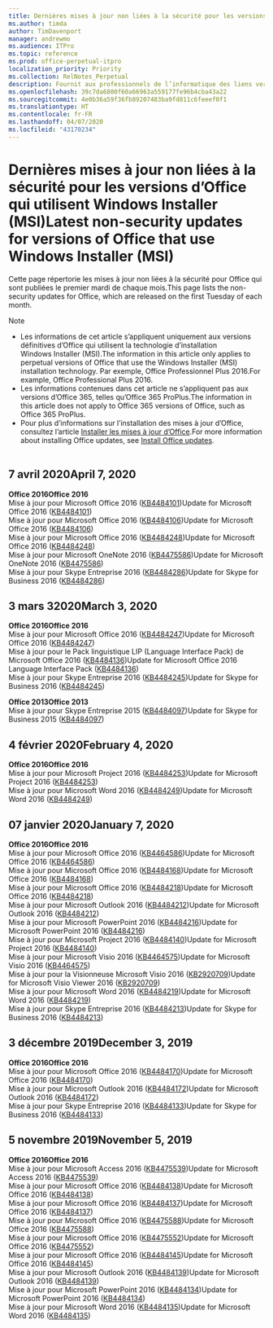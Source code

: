 ```yaml
---
title: Dernières mises à jour non liées à la sécurité pour les versions d’Office qui utilisent Windows Installer (MSI)
ms.author: timda
author: TimDavenport
manager: andrewmo
ms.audience: ITPro
ms.topic: reference
ms.prod: office-perpetual-itpro
localization_priority: Priority
ms.collection: RelNotes_Perpetual
description: Fournit aux professionnels de l’informatique des liens vers les dernières informations sur les mises à jour non liées à la sécurité pour les versions définitives d’Office 2016, Office 2013 et Office 2010
ms.openlocfilehash: 39c7da6800f60a66963a559177fe96b4cba43a22
ms.sourcegitcommit: 4e0b36a59f36fb89207483ba9fd811c6feeef0f1
ms.translationtype: HT
ms.contentlocale: fr-FR
ms.lasthandoff: 04/07/2020
ms.locfileid: "43170234"
---
```

# <a name="latest-non-security-updates-for-versions-of-office-that-use-windows-installer-msi"></a><span data-ttu-id="74be8-103">Dernières mises à jour non liées à la sécurité pour les versions d’Office qui utilisent Windows Installer (MSI)</span><span class="sxs-lookup"><span data-stu-id="74be8-103">Latest non-security updates for versions of Office that use Windows Installer (MSI)</span></span>

<span data-ttu-id="74be8-104">Cette page répertorie les mises à jour non liées à la sécurité pour Office qui sont publiées le premier mardi de chaque mois.</span><span class="sxs-lookup"><span data-stu-id="74be8-104">This page lists the non-security updates for Office, which are released on the first Tuesday of each month.</span></span>

> [!NOTE]
> - <span data-ttu-id="74be8-105">Les informations de cet article s’appliquent uniquement aux versions définitives d’Office qui utilisent la technologie d’installation Windows Installer (MSI).</span><span class="sxs-lookup"><span data-stu-id="74be8-105">The information in this article only applies to perpetual versions of Office that use the Windows Installer (MSI) installation technology.</span></span> <span data-ttu-id="74be8-106">Par exemple, Office Professionnel Plus 2016.</span><span class="sxs-lookup"><span data-stu-id="74be8-106">For example, Office Professional Plus 2016.</span></span>
> - <span data-ttu-id="74be8-107">Les informations contenues dans cet article ne s’appliquent pas aux versions d’Office 365, telles qu’Office 365 ProPlus.</span><span class="sxs-lookup"><span data-stu-id="74be8-107">The information in this article does not apply to Office 365 versions of Office, such as Office 365 ProPlus.</span></span>
> - <span data-ttu-id="74be8-108">Pour plus d’informations sur l’installation des mises à jour d’Office, consultez l’article [Installer les mises à jour d’Office](https://support.office.com/article/2ab296f3-7f03-43a2-8e50-46de917611c5).</span><span class="sxs-lookup"><span data-stu-id="74be8-108">For more information about installing Office updates, see [Install Office updates](https://support.office.com/article/2ab296f3-7f03-43a2-8e50-46de917611c5).</span></span>
<br/><br/>

## <a name="april-7-2020"></a><span data-ttu-id="74be8-109">7 avril 2020</span><span class="sxs-lookup"><span data-stu-id="74be8-109">April 7, 2020</span></span>

<span data-ttu-id="74be8-110">**Office 2016**</span><span class="sxs-lookup"><span data-stu-id="74be8-110">**Office 2016**</span></span><br/>
<span data-ttu-id="74be8-111">Mise à jour pour Microsoft Office 2016 ([KB4484101](https://support.microsoft.com/help/4484101))</span><span class="sxs-lookup"><span data-stu-id="74be8-111">Update for Microsoft Office 2016 ([KB4484101](https://support.microsoft.com/help/4484101))</span></span><br/>
<span data-ttu-id="74be8-112">Mise à jour pour Microsoft Office 2016 ([KB4484106](https://support.microsoft.com/help/4484106))</span><span class="sxs-lookup"><span data-stu-id="74be8-112">Update for Microsoft Office 2016 ([KB4484106](https://support.microsoft.com/help/4484106))</span></span><br/>
<span data-ttu-id="74be8-113">Mise à jour pour Microsoft Office 2016 ([KB4484248](https://support.microsoft.com/help/4484248))</span><span class="sxs-lookup"><span data-stu-id="74be8-113">Update for Microsoft Office 2016 ([KB4484248](https://support.microsoft.com/help/4484248))</span></span><br/>
<span data-ttu-id="74be8-114">Mise à jour pour Microsoft OneNote 2016 ([KB4475586](https://support.microsoft.com/help/4475586))</span><span class="sxs-lookup"><span data-stu-id="74be8-114">Update for Microsoft OneNote 2016 ([KB4475586](https://support.microsoft.com/help/4475586))</span></span><br/>
<span data-ttu-id="74be8-115">Mise à jour pour Skype Entreprise 2016 ([KB4484286](https://support.microsoft.com/help/4484286))</span><span class="sxs-lookup"><span data-stu-id="74be8-115">Update for Skype for Business 2016 ([KB4484286](https://support.microsoft.com/help/4484286))</span></span> <br/>


## <a name="march-3-2020"></a><span data-ttu-id="74be8-116">3 mars 32020</span><span class="sxs-lookup"><span data-stu-id="74be8-116">March 3, 2020</span></span>

<span data-ttu-id="74be8-117">**Office 2016**</span><span class="sxs-lookup"><span data-stu-id="74be8-117">**Office 2016**</span></span><br/>
<span data-ttu-id="74be8-118">Mise à jour pour Microsoft Office 2016 ([KB4484247](https://support.microsoft.com/help/4484247))</span><span class="sxs-lookup"><span data-stu-id="74be8-118">Update for Microsoft Office 2016 ([KB4484247](https://support.microsoft.com/help/4484247))</span></span><br/> <span data-ttu-id="74be8-119">Mise à jour pour le Pack linguistique LIP (Language Interface Pack) de Microsoft Office 2016 ([KB4484136](https://support.microsoft.com/help/4484136))</span><span class="sxs-lookup"><span data-stu-id="74be8-119">Update for Microsoft Office 2016 Language Interface Pack ([KB4484136](https://support.microsoft.com/help/4484136))</span></span><br/>
<span data-ttu-id="74be8-120">Mise à jour pour Skype Entreprise 2016 ([KB4484245](https://support.microsoft.com/help/4484245))</span><span class="sxs-lookup"><span data-stu-id="74be8-120">Update for Skype for Business 2016 ([KB4484245](https://support.microsoft.com/help/4484245))</span></span> <br/>

<span data-ttu-id="74be8-121">**Office 2013**</span><span class="sxs-lookup"><span data-stu-id="74be8-121">**Office 2013**</span></span><br/>
<span data-ttu-id="74be8-122">Mise à jour pour Skype Entreprise 2015 ([KB4484097](https://support.microsoft.com/help/4484097))</span><span class="sxs-lookup"><span data-stu-id="74be8-122">Update for Skype for Business 2015 ([KB4484097](https://support.microsoft.com/help/4484097))</span></span><br/>


## <a name="february-4-2020"></a><span data-ttu-id="74be8-123">4 février 2020</span><span class="sxs-lookup"><span data-stu-id="74be8-123">February 4, 2020</span></span>

<span data-ttu-id="74be8-124">**Office 2016**</span><span class="sxs-lookup"><span data-stu-id="74be8-124">**Office 2016**</span></span><br/>
<span data-ttu-id="74be8-125">Mise à jour pour Microsoft Project 2016 ([KB4484253](https://support.microsoft.com/help/4484253))</span><span class="sxs-lookup"><span data-stu-id="74be8-125">Update for Microsoft Project 2016 ([KB4484253](https://support.microsoft.com/help/4484253))</span></span> <br/>
<span data-ttu-id="74be8-126">Mise à jour pour Microsoft Word 2016 ([KB4484249](https://support.microsoft.com/help/4484249))</span><span class="sxs-lookup"><span data-stu-id="74be8-126">Update for Microsoft Word 2016 ([KB4484249](https://support.microsoft.com/help/4484249))</span></span> <br/>

## <a name="january-7-2020"></a><span data-ttu-id="74be8-127">07 janvier 2020</span><span class="sxs-lookup"><span data-stu-id="74be8-127">January 7, 2020</span></span>

<span data-ttu-id="74be8-128">**Office 2016**</span><span class="sxs-lookup"><span data-stu-id="74be8-128">**Office 2016**</span></span><br/>
<span data-ttu-id="74be8-129">Mise à jour pour Microsoft Office 2016 ([KB4464586](https://support.microsoft.com/help/4464586))</span><span class="sxs-lookup"><span data-stu-id="74be8-129">Update for Microsoft Office 2016 ([KB4464586](https://support.microsoft.com/help/4464586))</span></span> <br/>
<span data-ttu-id="74be8-130">Mise à jour pour Microsoft Office 2016 ([KB4484168](https://support.microsoft.com/help/4484168))</span><span class="sxs-lookup"><span data-stu-id="74be8-130">Update for Microsoft Office 2016 ([KB4484168](https://support.microsoft.com/help/4484168))</span></span> <br/>
<span data-ttu-id="74be8-131">Mise à jour pour Microsoft Office 2016 ([KB4484218](https://support.microsoft.com/help/4484218))</span><span class="sxs-lookup"><span data-stu-id="74be8-131">Update for Microsoft Office 2016 ([KB4484218](https://support.microsoft.com/help/4484218))</span></span> <br/>
<span data-ttu-id="74be8-132">Mise à jour pour Microsoft Outlook 2016 ([KB4484212](https://support.microsoft.com/help/4484212))</span><span class="sxs-lookup"><span data-stu-id="74be8-132">Update for Microsoft Outlook 2016 ([KB4484212](https://support.microsoft.com/help/4484212))</span></span> <br/>
<span data-ttu-id="74be8-133">Mise à jour pour Microsoft PowerPoint 2016 ([KB4484216](https://support.microsoft.com/help/4484216))</span><span class="sxs-lookup"><span data-stu-id="74be8-133">Update for Microsoft PowerPoint 2016 ([KB4484216](https://support.microsoft.com/help/4484216))</span></span> <br/>
<span data-ttu-id="74be8-134">Mise à jour pour Microsoft Project 2016 ([KB4484140](https://support.microsoft.com/help/4484140))</span><span class="sxs-lookup"><span data-stu-id="74be8-134">Update for Microsoft Project 2016 ([KB4484140](https://support.microsoft.com/help/4484140))</span></span> <br/>
<span data-ttu-id="74be8-135">Mise à jour pour Microsoft Visio 2016 ([KB4464575](https://support.microsoft.com/help/4464575))</span><span class="sxs-lookup"><span data-stu-id="74be8-135">Update for Microsoft Visio 2016 ([KB4464575](https://support.microsoft.com/help/4464575))</span></span> <br/>
<span data-ttu-id="74be8-136">Mise à jour pour la Visionneuse Microsoft Visio 2016 ([KB2920709](https://support.microsoft.com/help/2920709))</span><span class="sxs-lookup"><span data-stu-id="74be8-136">Update for Microsoft Visio Viewer 2016 ([KB2920709](https://support.microsoft.com/help/2920709))</span></span> <br/>
<span data-ttu-id="74be8-137">Mise à jour pour Microsoft Word 2016 ([KB4484219](https://support.microsoft.com/help/4484219))</span><span class="sxs-lookup"><span data-stu-id="74be8-137">Update for Microsoft Word 2016 ([KB4484219](https://support.microsoft.com/help/4484219))</span></span> <br/>
<span data-ttu-id="74be8-138">Mise à jour pour Skype Entreprise 2016 ([KB4484213](https://support.microsoft.com/help/4484213))</span><span class="sxs-lookup"><span data-stu-id="74be8-138">Update for Skype for Business 2016 ([KB4484213](https://support.microsoft.com/help/4484213))</span></span> <br/>


## <a name="december-3-2019"></a><span data-ttu-id="74be8-139">3 décembre 2019</span><span class="sxs-lookup"><span data-stu-id="74be8-139">December 3, 2019</span></span>

<span data-ttu-id="74be8-140">**Office 2016**</span><span class="sxs-lookup"><span data-stu-id="74be8-140">**Office 2016**</span></span><br/>
<span data-ttu-id="74be8-141">Mise à jour pour Microsoft Office 2016 ([KB4484170](https://support.microsoft.com/help/4484170))</span><span class="sxs-lookup"><span data-stu-id="74be8-141">Update for Microsoft Office 2016 ([KB4484170](https://support.microsoft.com/help/4484170))</span></span> <br/>
<span data-ttu-id="74be8-142">Mise à jour pour Microsoft Outlook 2016 ([KB4484172](https://support.microsoft.com/help/4484172))</span><span class="sxs-lookup"><span data-stu-id="74be8-142">Update for Microsoft Outlook 2016 ([KB4484172](https://support.microsoft.com/help/4484172))</span></span> <br/>
<span data-ttu-id="74be8-143">Mise à jour pour Skype Entreprise 2016 ([KB4484133](https://support.microsoft.com/help/4484133))</span><span class="sxs-lookup"><span data-stu-id="74be8-143">Update for Skype for Business 2016 ([KB4484133](https://support.microsoft.com/help/4484133))</span></span> <br/>

## <a name="november-5-2019"></a><span data-ttu-id="74be8-144">5 novembre 2019</span><span class="sxs-lookup"><span data-stu-id="74be8-144">November 5, 2019</span></span>

<span data-ttu-id="74be8-145">**Office 2016**</span><span class="sxs-lookup"><span data-stu-id="74be8-145">**Office 2016**</span></span><br/>
<span data-ttu-id="74be8-146">Mise à jour pour Microsoft Access 2016 ([KB4475539](https://support.microsoft.com/help/4475539))</span><span class="sxs-lookup"><span data-stu-id="74be8-146">Update for Microsoft Access 2016 ([KB4475539](https://support.microsoft.com/help/4475539))</span></span> <br/>
<span data-ttu-id="74be8-147">Mise à jour pour Microsoft Office 2016 ([KB4484138](https://support.microsoft.com/help/4484138))</span><span class="sxs-lookup"><span data-stu-id="74be8-147">Update for Microsoft Office 2016 ([KB4484138](https://support.microsoft.com/help/4484138))</span></span> <br/>
<span data-ttu-id="74be8-148">Mise à jour pour Microsoft Office 2016 ([KB4484137](https://support.microsoft.com/help/4484137))</span><span class="sxs-lookup"><span data-stu-id="74be8-148">Update for Microsoft Office 2016 ([KB4484137](https://support.microsoft.com/help/4484137))</span></span> <br/>
<span data-ttu-id="74be8-149">Mise à jour pour Microsoft Office 2016 ([KB4475588](https://support.microsoft.com/help/4475588))</span><span class="sxs-lookup"><span data-stu-id="74be8-149">Update for Microsoft Office 2016 ([KB4475588](https://support.microsoft.com/help/4475588))</span></span> <br/>
<span data-ttu-id="74be8-150">Mise à jour pour Microsoft Office 2016 ([KB4475552](https://support.microsoft.com/help/4475552))</span><span class="sxs-lookup"><span data-stu-id="74be8-150">Update for Microsoft Office 2016 ([KB4475552](https://support.microsoft.com/help/4475552))</span></span> <br/>
<span data-ttu-id="74be8-151">Mise à jour pour Microsoft Office 2016 ([KB4484145](https://support.microsoft.com/help/4484145))</span><span class="sxs-lookup"><span data-stu-id="74be8-151">Update for Microsoft Office 2016 ([KB4484145](https://support.microsoft.com/help/4484145))</span></span> <br/>
<span data-ttu-id="74be8-152">Mise à jour pour Microsoft Outlook 2016 ([KB4484139](https://support.microsoft.com/help/4484139))</span><span class="sxs-lookup"><span data-stu-id="74be8-152">Update for Microsoft Outlook 2016 ([KB4484139](https://support.microsoft.com/help/4484139))</span></span> <br/>
<span data-ttu-id="74be8-153">Mise à jour pour Microsoft PowerPoint 2016 ([KB4484134](https://support.microsoft.com/help/4484134))</span><span class="sxs-lookup"><span data-stu-id="74be8-153">Update for Microsoft PowerPoint 2016 ([KB4484134](https://support.microsoft.com/help/4484134))</span></span> <br/>
<span data-ttu-id="74be8-154">Mise à jour pour Microsoft Word 2016 ([KB4484135](https://support.microsoft.com/help/4484135))</span><span class="sxs-lookup"><span data-stu-id="74be8-154">Update for Microsoft Word 2016 ([KB4484135](https://support.microsoft.com/help/4484135))</span></span> <br/>
